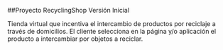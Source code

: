##Proyecto RecyclingShop
Versión Inicial

Tienda virtual que incentiva el intercambio de productos por reciclaje a través de domicilios. El cliente selecciona en la página y/o aplicación el producto a intercambiar por objetos a reciclar. 